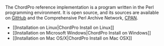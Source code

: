 The ChordPro reference implementation is a program written in the Perl programming environment. It is open source, and its sources are available on [GitHub](https://github.com/sciurius/chordpro) and the Comprehensive Perl Archive Network, [CPAN](http://search.cpan.org/perldoc?chordpro).

* [[Installation on Linux|ChordPro Install on Linux]]
* [[Installation on Microsoft Windows|ChordPro Install on Windows]]
* [[Installation on Mac OS/X|ChordPro Install on Mac OSX]]
